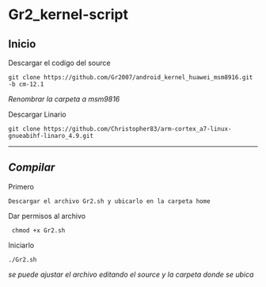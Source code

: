 # Gr2_kernel-script

Inicio
---------------

Descargar el codigo del source

	git clone https://github.com/Gr2007/android_kernel_huawei_msm8916.git -b cm-12.1

_Renombrar la carpeta a msm9816_

Descargar Linario

	git clone https://github.com/Christopher83/arm-cortex_a7-linux-gnueabihf-linaro_4.9.git

-------------
 
_Compilar_
---------------

Primero

	Descargar el archivo Gr2.sh y ubicarlo en la carpeta home

Dar permisos al archivo

	 chmod +x Gr2.sh

Iniciarlo

	./Gr2.sh
    
_se puede ajustar el archivo editando el source y la carpeta donde se ubica_
